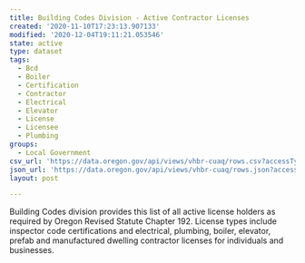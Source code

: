 ```yaml
---
title: Building Codes Division - Active Contractor Licenses
created: '2020-11-10T17:23:13.907133'
modified: '2020-12-04T19:11:21.053546'
state: active
type: dataset
tags:
  - Bcd
  - Boiler
  - Certification
  - Contractor
  - Electrical
  - Elevator
  - License
  - Licensee
  - Plumbing
groups:
  - Local Government
csv_url: 'https://data.oregon.gov/api/views/vhbr-cuaq/rows.csv?accessType=DOWNLOAD'
json_url: 'https://data.oregon.gov/api/views/vhbr-cuaq/rows.json?accessType=DOWNLOAD'
layout: post

---
```

Building Codes division provides this list of all active license holders as required by Oregon Revised Statute Chapter 192.  License types include inspector code certifications and electrical, plumbing, boiler, elevator, prefab and manufactured dwelling contractor licenses for individuals and businesses.
